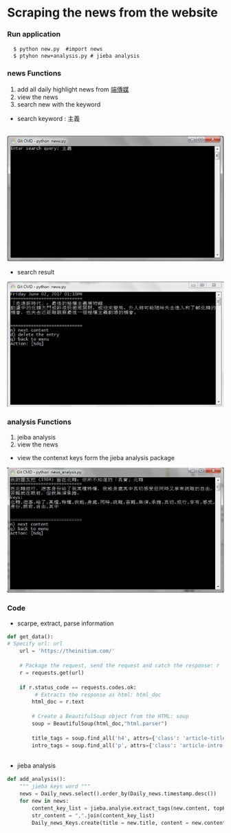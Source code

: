 # Scraping the news from the website
### Run application
```
  $ python new.py  #import news
  $ ptyhon new+analysis.py # jieba analysis
```
### news Functions
1. add all daily highlight news from [端傳媒](https://theinitium.com/)
2. view the news 
3. search new with the keyword
  * search keyword : 主義
  
  ![Image of search](https://github.com/a93701011/Scraping/blob/master/pic/sr_kword.PNG)
  * search result
  
  ![Image of search](https://github.com/a93701011/Scraping/blob/master/pic/search.PNG)
### analysis Functions
1. jeiba analysis
2. view the news
  * view the contenxt keys form the jieba analysis package
  
  ![Image of analysis](https://github.com/a93701011/Scraping/blob/master/pic/keys_word.PNG)
  
### Code
* scarpe, extract, parse information
```python
def get_data():
# Specify url: url
    url = 'https://theinitium.com/'
    
    # Package the request, send the request and catch the response: r
    r = requests.get(url)

    if r.status_code == requests.codes.ok:
         # Extracts the response as html: html_doc
        html_doc = r.text
        
        # Create a BeautifulSoup object from the HTML: soup
        soup = BeautifulSoup(html_doc,"html.parser")
        
        title_tags = soup.find_all('h4', attrs={'class': 'article-title'})
        intro_tags = soup.find_all('p', attrs={'class': 'article-intro'})
        
```
* jieba analysis
```python
def add_analysis():
    """ jieba keys word """ 
    news = Daily_news.select().order_by(Daily_news.timestamp.desc())
    for new in news:
        content_key_list = jieba.analyse.extract_tags(new.content, topK=20, withWeight=False, allowPOS=())
        str_content = ",".join(content_key_list)
        Daily_news_Keys.create(title = new.title, content = new.content, keys =  str_content )

```
